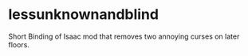 # lessunknownandblind
Short Binding of Isaac mod that removes two annoying curses on later floors. 
